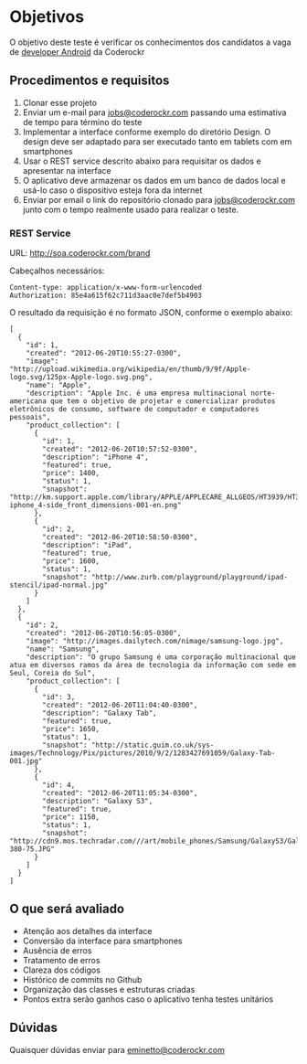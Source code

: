 # Objetivos

O objetivo deste teste é verificar os conhecimentos dos candidatos a vaga de [developer Android](https://gist.github.com/eminetto/8842616) da Coderockr

## Procedimentos e requisitos

1. Clonar esse projeto
2. Enviar um e-mail para jobs@coderockr.com passando uma estimativa de tempo para término do teste
2. Implementar a interface conforme exemplo do diretório Design. O design deve ser adaptado para ser executado tanto em tablets com em smartphones
3. Usar o REST service descrito abaixo para requisitar os dados e apresentar na interface
4. O aplicativo deve armazenar os dados em um banco de dados local e usá-lo caso o dispositivo esteja fora da internet
4. Enviar por email o link do repositório clonado para jobs@coderockr.com junto com o tempo realmente usado para realizar o teste. 

### REST Service

URL: http://soa.coderockr.com/brand

Cabeçalhos necessários: 

```
Content-type: application/x-www-form-urlencoded
Authorization: 85e4a615f62c711d3aac0e7def5b4903
```

O resultado da requisição é no formato JSON, conforme o exemplo abaixo:

```
[
  {
    "id": 1,
    "created": "2012-06-20T10:55:27-0300",
    "image": "http://upload.wikimedia.org/wikipedia/en/thumb/9/9f/Apple-logo.svg/125px-Apple-logo.svg.png",
    "name": "Apple",
    "description": "Apple Inc. é uma empresa multinacional norte-americana que tem o objetivo de projetar e comercializar produtos eletrônicos de consumo, software de computador e computadores pessoais",
    "product_collection": [
      {
        "id": 1,
        "created": "2012-06-20T10:57:52-0300",
        "description": "iPhone 4",
        "featured": true,
        "price": 1400,
        "status": 1,
        "snapshot": "http://km.support.apple.com/library/APPLE/APPLECARE_ALLGEOS/HT3939/HT3939-iphone_4-side_front_dimensions-001-en.png"
      },
      {
        "id": 2,
        "created": "2012-06-20T10:58:50-0300",
        "description": "iPad",
        "featured": true,
        "price": 1600,
        "status": 1,
        "snapshot": "http://www.zurb.com/playground/playground/ipad-stencil/ipad-normal.jpg"
      }
    ]
  },
  {
    "id": 2,
    "created": "2012-06-20T10:56:05-0300",
    "image": "http://images.dailytech.com/nimage/samsung-logo.jpg",
    "name": "Samsung",
    "description": "O grupo Samsung é uma corporação multinacional que atua em diversos ramos da área de tecnologia da informação com sede em Seul, Coreia do Sul",
    "product_collection": [
      {
        "id": 3,
        "created": "2012-06-20T11:04:40-0300",
        "description": "Galaxy Tab",
        "featured": true,
        "price": 1650,
        "status": 1,
        "snapshot": "http://static.guim.co.uk/sys-images/Technology/Pix/pictures/2010/9/2/1283427691059/Galaxy-Tab-001.jpg"
      },
      {
        "id": 4,
        "created": "2012-06-20T11:05:34-0300",
        "description": "Galaxy S3",
        "featured": true,
        "price": 1150,
        "status": 1,
        "snapshot": "http://cdn9.mos.techradar.com///art/mobile_phones/Samsung/GalaxyS3/Galaxy%20Fire/Samsung_Galaxy_S3_08-380-75.JPG"
      }
    ]
  }
] 
```

## O que será avaliado

- Atenção aos detalhes da interface
- Conversão da interface para smartphones
- Ausência de erros
- Tratamento de erros 
- Clareza dos códigos 
- Histórico de commits no Github
- Organização das classes e estruturas criadas
- Pontos extra serão ganhos caso o aplicativo tenha testes unitários

## Dúvidas

Quaisquer dúvidas enviar para eminetto@coderockr.com


